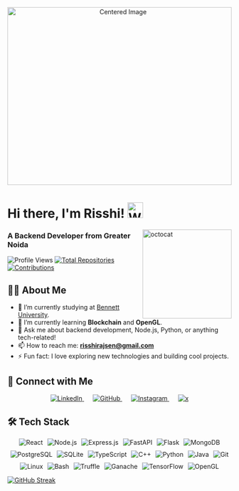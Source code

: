 <p align="center">
    <img style="width: 100%;  height: 400px; object-fit: cover;" src="https://user-images.githubusercontent.com/74038190/225813708-98b745f2-7d22-48cf-9150-083f1b00d6c9.gif" alt="Centered Image">
</p>

# Hi there, I'm Risshi! <img src="https://media.giphy.com/media/hvRJCLFzcasrR4ia7z/giphy.gif" width="35px" alt="Waving hand">
<img style="width: 200px;" alt="octocat" src="https://user-images.githubusercontent.com/74038190/226127923-0e8b7792-7b3c-462b-951b-63c96ba1a5af.gif" align="right">

### A Backend Developer from Greater Noida

<p style="text-decorations:none;">
    <img src="https://komarev.com/ghpvc/?username=codeRisshi25&label=Profile%20Views&color=0e75b6&style=for-the-badge" alt="Profile Views"/>
    <a href="https://github.com/codeRisshi25?tab=repositories" target="_blank">
        <img src="https://img.shields.io/badge/Total%20Repos-25-%2320232a?style=for-the-badge&logo=github" alt="Total Repositories"/>
    </a>
    <a href="https://github.com/codeRisshi25" target="_blank">
        <img src="https://img.shields.io/badge/Contributions-250%2B-%2300C7B7?style=for-the-badge&logo=github" alt="Contributions"/>
    </a>
</p>

## 👨‍💻 About Me

- 🔭 I’m currently studying at <a href="https://www.bennett.edu.in/" target="_blank">Bennett University</a>.
- 🌱 I’m currently learning **Blockchain** and **OpenGL**.
- 💬 Ask me about backend development, Node.js, Python, or anything tech-related!
- 📫 How to reach me: **risshirajsen@gmail.com**
- ⚡ Fun fact: I love exploring new technologies and building cool projects.
  
## 🤝 Connect with Me

<p align="center">
    <a href="https://www.linkedin.com/in/risshi-is-a-dev/" target="_blank" style="margin: 0 10px;">
        <img src="https://img.icons8.com/doodle/48/000000/linkedin--v2.png" alt="LinkedIn"/>
    </a>
    <a href="https://github.com/codeRisshi25" target="_blank" style="margin: 0 10px;">
        <img src="https://img.icons8.com/doodle/48/000000/github--v1.png" alt="GitHub"/>
    </a>
    <a href="https://instagram.com/__risshi" target="_blank" style="margin: 0 10px;">
        <img src="https://img.icons8.com/doodle/48/000000/instagram-new--v2.png" alt="Instagram"/>
    </a>
    <a href="https://x.com/RisshiRajSen" target="_blank" style="margin: 0 10px;">
        <img src="https://img.icons8.com/?size=48&id=80447&format=png&color=000000" alt="x"/>
    </a>
</p>

## 🛠️ Tech Stack
<p align="center" style="display: flex; flex-wrap: wrap; justify-content: center; gap: 10px;">
    <img src="https://img.shields.io/badge/react-%2320232a.svg?style=for-the-badge&logo=react&logoColor=%2361DAFB" alt="React"/>
    <img src="https://img.shields.io/badge/node.js-6DA55F?style=for-the-badge&logo=node.js&logoColor=white" alt="Node.js"/>
    <img src="https://img.shields.io/badge/express.js-%23404d59.svg?style=for-the-badge&logo=express&logoColor=%2361DAFB" alt="Express.js"/>
    <img src="https://img.shields.io/badge/fastapi-%23009688.svg?style=for-the-badge&logo=fastapi&logoColor=white" alt="FastAPI"/>
    <img src="https://img.shields.io/badge/flask-%23000.svg?style=for-the-badge&logo=flask&logoColor=white" alt="Flask"/>
    <img src="https://img.shields.io/badge/mongodb-%234ea94b.svg?style=for-the-badge&logo=mongodb&logoColor=white" alt="MongoDB"/>
    <img src="https://img.shields.io/badge/postgres-%23316192.svg?style=for-the-badge&logo=postgresql&logoColor=white" alt="PostgreSQL"/>
    <img src="https://img.shields.io/badge/sqlite-%2307405e.svg?style=for-the-badge&logo=sqlite&logoColor=white" alt="SQLite"/>
    <img src="https://img.shields.io/badge/typescript-%23007ACC.svg?style=for-the-badge&logo=typescript&logoColor=white" alt="TypeScript"/>
    <img src="https://img.shields.io/badge/c++-%2300599C.svg?style=for-the-badge&logo=c%2B%2B&logoColor=white" alt="C++"/>
    <img src="https://img.shields.io/badge/python-3670A0?style=for-the-badge&logo=python&logoColor=ffdd54" alt="Python"/>
    <img src="https://img.shields.io/badge/java-%23ED8B00.svg?style=for-the-badge&logo=java&logoColor=white" alt="Java"/>
    <img src="https://img.shields.io/badge/git-%23F05032.svg?style=for-the-badge&logo=git&logoColor=white" alt="Git"/>
    <img src="https://img.shields.io/badge/linux-%23000000.svg?style=for-the-badge&logo=linux&logoColor=white" alt="Linux"/>
    <img src="https://img.shields.io/badge/bash-%23121011.svg?style=for-the-badge&logo=gnu-bash&logoColor=white" alt="Bash"/>
    <img src="https://img.shields.io/badge/truffle-%23007ACC.svg?style=for-the-badge&logo=ethereum&logoColor=white" alt="Truffle"/>
    <img src="https://img.shields.io/badge/ganache-%23FF7139.svg?style=for-the-badge&logo=ethereum&logoColor=white" alt="Ganache"/>
    <img src="https://img.shields.io/badge/tensorflow-%23FF6F00.svg?style=for-the-badge&logo=tensorflow&logoColor=white" alt="TensorFlow"/>
    <img src="https://img.shields.io/badge/opengl-%23FFFFFF.svg?style=for-the-badge&logo=opengl&logoColor=black" alt="OpenGL"/>
</p>

[![GitHub Streak](https://streak-stats.demolab.com?user=codeRisshi25&theme=gotham&hide_border=true&date_format=j%20M%5B%20Y%5D&card_width=1000)](https://git.io/streak-stats)
